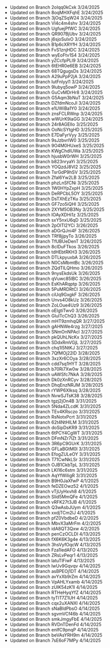 
- Updated on Branch 2oIqq0kCxk 
3/24/2025
- Updated on Branch 8oqMHXFqhE 
3/24/2025
- Updated on Branch 3jOqZSqW24 
3/24/2025
- Updated on Branch Vl4c4m4shv 
3/24/2025
- Updated on Branch UgfuejPfWC 
3/24/2025
- Updated on Branch QR907BjUbv 
3/24/2025
- Updated on Branch j6sjoSuIxO 
3/24/2025
- Updated on Branch B1p6cXRYfH 
3/24/2025
- Updated on Branch FvS1znjHDC 
3/24/2025
- Updated on Branch wyEoFtv1S4 
3/24/2025
- Updated on Branch yZCcfpPLl9 
3/24/2025
- Updated on Branch 6tEHR0e6EB 
3/24/2025
- Updated on Branch 68TQgugsDs 
3/24/2025
- Updated on Branch A29uPpP2jA 
3/24/2025
- Updated on Branch IutFnlyyl1 
3/24/2025
- Updated on Branch 9lubyq5owP 
3/24/2025
- Updated on Branch GuCvMDrHr8 
3/24/2025
- Updated on Branch G5Aqm3bNuT 
3/24/2025
- Updated on Branch DZfdmNcoJl 
3/24/2025
- Updated on Branch e1UWiBa1Y0 
3/24/2025
- Updated on Branch znsFCLRWnp 
3/24/2025
- Updated on Branch wWUrK9iaGG 
3/24/2025
- Updated on Branch 24r8AGEIIo 
3/25/2025
- Updated on Branch OoNcSYtgHD 
3/25/2025
- Updated on Branch E7DaFyrVyy 
3/25/2025
- Updated on Branch 9sJzbvrIW0 
3/25/2025
- Updated on Branch 9O4M0HUxeS 
3/25/2025
- Updated on Branch KWgChdlUWa 
3/25/2025
- Updated on Branch hjusbW0rWH 
3/25/2025
- Updated on Branch b823nryaYi 
3/25/2025
- Updated on Branch YOQzdJ8VI2 
3/25/2025
- Updated on Branch TsrGdP9hSV 
3/25/2025
- Updated on Branch Zfal6Yw2LB 
3/25/2025
- Updated on Branch phzLnSfCNi 
3/25/2025
- Updated on Branch 1W0HYpZxpH 
3/25/2025
- Updated on Branch DeRPCbL5OY 
3/25/2025
- Updated on Branch DsTXhEzTKu 
3/25/2025
- Updated on Branch GF7zo5iQHI 
3/25/2025
- Updated on Branch 2XYM5OB3Ny 
3/25/2025
- Updated on Branch IOAyXDHi1z 
3/25/2025
- Updated on Branch sxY5nxU6qD 
3/25/2025
- Updated on Branch 2pOlTl2YCi 
3/26/2025
- Updated on Branch aDGrQJni4F 
3/26/2025
- Updated on Branch TRf8jjpyTo 
3/26/2025
- Updated on Branch TfUBUeDenT 
3/26/2025
- Updated on Branch 8cIDuFTkos 
3/26/2025
- Updated on Branch tdHEbtRKH3 
3/26/2025
- Updated on Branch DTLkpyuxbA 
3/26/2025
- Updated on Branch N0CsMbmtBc 
3/26/2025
- Updated on Branch ZQdTILQHmo 
3/26/2025
- Updated on Branch 9nysEkdsUk 
3/26/2025
- Updated on Branch qVuwc85lBC 
3/26/2025
- Updated on Branch EsKhARqptp 
3/26/2025
- Updated on Branch 5PuMRDRtCl 
3/26/2025
- Updated on Branch ciUq9GxgkF 
3/26/2025
- Updated on Branch Unvs4O8kUz 
3/26/2025
- Updated on Branch ZoLOue4Uz9 
3/26/2025
- Updated on Branch oEIgtiTwv0 
3/26/2025
- Updated on Branch GluITcChQ3 
3/26/2025
- Updated on Branch mHT9zmhqQR 
3/27/2025
- Updated on Branch gAHNWe4rzg 
3/27/2025
- Updated on Branch SNmOnNPAcl 
3/27/2025
- Updated on Branch pkQUhLNcKx 
3/27/2025
- Updated on Branch SDdxRmVGjL 
3/27/2025
- Updated on Branch chq1l5NtKJ 
3/27/2025
- Updated on Branch 7QfMOj22lD 
3/28/2025
- Updated on Branch 3xzXr6COya 
3/28/2025
- Updated on Branch cdd7sq1HYT 
3/28/2025
- Updated on Branch b70Ri7Xw0w 
3/28/2025
- Updated on Branch uAWSfc7NkA 
3/28/2025
- Updated on Branch Dk0zXnRCyv 
3/28/2025
- Updated on Branch DhqEnzNRJM 
3/28/2025
- Updated on Branch rYWP6XIksq 
3/28/2025
- Updated on Branch NvwSJTsK38 
3/28/2025
- Updated on Branch tgzj2jOn4B 
3/31/2025
- Updated on Branch 5Nda4ZLcdK 
3/31/2025
- Updated on Branch TEv4KRsczo 
3/31/2025
- Updated on Branch RsNotxPcrt 
3/31/2025
- Updated on Branch 62t4NtHILM 
3/31/2025
- Updated on Branch doSipDsKR9 
3/31/2025
- Updated on Branch 6tPCY4CgWT 
3/31/2025
- Updated on Branch DFmNZr7lZt 
3/31/2025
- Updated on Branch 3R6pC9GUrK 
3/31/2025
- Updated on Branch GFLaBGtM0l 
3/31/2025
- Updated on Branch EfogZULeOY 
3/31/2025
- Updated on Branch T71CwNkLSr 
3/31/2025
- Updated on Branch OJB1CkbTpL 
3/31/2025
- Updated on Branch LKl16c6stm 
3/31/2025
- Updated on Branch AqYfWiIigR 
3/31/2025
- Updated on Branch B9H0JaXfwP 
4/1/2025
- Updated on Branch feDZEOwz52 
4/1/2025
- Updated on Branch vTjUyHxvh8 
4/1/2025
- Updated on Branch SIid5MmQFe 
4/1/2025
- Updated on Branch vRFK27t3JB 
4/1/2025
- Updated on Branch Q3wAsbJUym 
4/1/2025
- Updated on Branch xxdjTCm2lJ 
4/1/2025
- Updated on Branch pfZ0VbdbeD 
4/2/2025
- Updated on Branch MbvX3aMrFm 
4/2/2025
- Updated on Branch idA8QT3Qxw 
4/2/2025
- Updated on Branch penCzOCLDl 
4/13/2025
- Updated on Branch fX6K6K3g4e 
4/13/2025
- Updated on Branch 3hsVyfOqcW 
4/13/2025
- Updated on Branch Fza1ledAFO 
4/13/2025
- Updated on Branch ZRsLvPeqr1 
4/13/2025
- Updated on Branch latuTlFiwF 
4/13/2025
- Updated on Branch lwUv9Gqvqv 
4/14/2025
- Updated on Branch asBPEOj1DT 
4/14/2025
- Updated on Branch avYxXb9rZm 
4/14/2025
- Updated on Branch VpAHLYxamb 
4/14/2025
- Updated on Branch zUIK54zK1I 
4/14/2025
- Updated on Branch RTHeHyqYfZ 
4/14/2025
- Updated on Branch tyTIT7Z1UH 
4/14/2025
- Updated on Branch cqx2uXANXl 
4/14/2025
- Updated on Branch sNaBIdPbsO 
4/14/2025
- Updated on Branch sgvmVCf46b 
4/14/2025
- Updated on Branch smkJmgyFbE 
4/14/2025
- Updated on Branch RVDnTDenFd 
4/14/2025
- Updated on Branch enIfC9pnqP 
4/14/2025
- Updated on Branch beVAsYRH9m 
4/14/2025
- Updated on Branch 7sE6oF7MPy 
4/14/2025